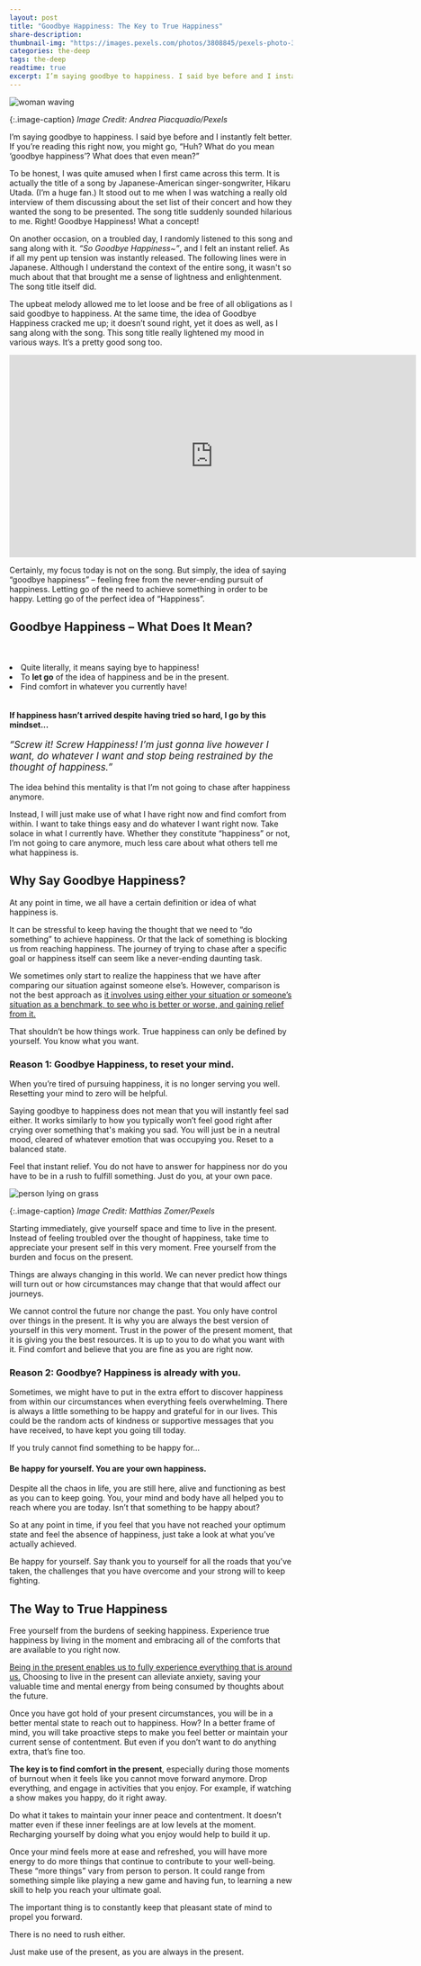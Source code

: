 ```yaml
---
layout: post
title: "Goodbye Happiness: The Key to True Happiness"
share-description: 
thumbnail-img: "https://images.pexels.com/photos/3808845/pexels-photo-3808845.jpeg"
categories: the-deep
tags: the-deep
readtime: true
excerpt: I’m saying goodbye to happiness. I said bye before and I instantly felt better. If you’re reading this right now, you might go, “Huh? What do you mean ‘goodbye happiness’? What does that even mean?” To be honest, I was quite amused when I first came across this term. It is actually
---
```


![woman waving](https://images.pexels.com/photos/3808845/pexels-photo-3808845.jpeg)

{:.image-caption}
*Image Credit: Andrea Piacquadio/Pexels*

I’m saying goodbye to happiness. I said bye before and I instantly felt better. If you’re reading this right now, you might go, “Huh? What do you mean ‘goodbye happiness’? What does that even mean?”

To be honest, I was quite amused when I first came across this term. It is actually the title of a song by Japanese-American singer-songwriter, Hikaru Utada. (I’m a huge fan.) It stood out to me when I was watching a really old interview of them discussing about the set list of their concert and how they wanted the song to be presented. The song title suddenly sounded hilarious to me. Right! Goodbye Happiness! What a concept!

On another occasion, on a troubled day, I randomly listened to this song and sang along with it. *“So Goodbye Happiness~”*, and I felt an instant relief. As if all my pent up tension was instantly released. The following lines were in Japanese. Although I understand the context of the entire song, it wasn't so much about that that brought me a sense of lightness and enlightenment. The song title itself did.

The upbeat melody allowed me to let loose and be free of all obligations as I said goodbye to happiness. At the same time, the idea of Goodbye Happiness cracked me up; it doesn’t sound right, yet it does as well, as I sang along with the song. This song title really lightened my mood in various ways. It’s a pretty good song too. 

<iframe width="723" height="360" src="https://www.youtube.com/embed/rUhhPZtYl7Y" title="宇多田ヒカル - Goodbye Happiness" frameborder="0" allow="accelerometer; autoplay; clipboard-write; encrypted-media; gyroscope; picture-in-picture; web-share" allowfullscreen></iframe>

Certainly, my focus today is not on the song. But simply, the idea of saying “goodbye happiness” – feeling free from the never-ending pursuit of happiness. Letting go of the need to achieve something in order to be happy. Letting go of the perfect idea of “Happiness”.

## Goodbye Happiness – What Does It Mean?

<div style="padding-top: 33px;padding-bottom:15px;">
<li>Quite literally, it means saying bye to happiness!</li>
<li>To <b>let go</b> of the idea of happiness and be in the present.</li>
<li>Find comfort in whatever you currently have!</li>
</div>

#### If happiness hasn’t arrived despite having tried so hard, I go by this mindset...
<p style="margin-top: -2px; font-size:17px;"><i>“Screw it! Screw Happiness! I’m just gonna live however I want, do whatever I want and stop being restrained by the thought of happiness.”</i></p>

The idea behind this mentality is that I’m not going to chase after happiness anymore. 

Instead, I will just make use of what I have right now and find comfort from within. I want to take things easy and do whatever I want right now. Take solace in what I currently have. Whether they constitute “happiness” or not, I’m not going to care anymore, much less care about what others tell me what happiness is.

## Why Say Goodbye Happiness?

At any point in time, we all have a certain definition or idea of what happiness is.

It can be stressful to keep having the thought that we need to “do something” to achieve happiness. Or that the lack of something is blocking us from reaching happiness. The journey of trying to chase after a specific goal or happiness itself can seem like a never-ending daunting task.

We sometimes only start to realize the happiness that we have after comparing our situation against someone else’s. However, comparison is not the best approach as [it involves using either your situation or someone’s situation as a benchmark, to see who is better or worse, and gaining relief from it.](https://sliceofpower.com/2023-03-16-how-comparing-can-make-you-miserable/) 

That shouldn’t be how things work. True happiness can only be defined by yourself. You know what you want.

### Reason 1: Goodbye Happiness, to reset your mind.

When you’re tired of pursuing happiness, it is no longer serving you well. Resetting your mind to zero will be helpful.

Saying goodbye to happiness does not mean that you will instantly feel sad either. It works similarly to how you typically won’t feel good right after crying over something that's making you sad. You will just be in a neutral mood, cleared of whatever emotion that was occupying you. Reset to a balanced state.

Feel that instant relief. You do not have to answer for happiness nor do you have to be in a rush to fulfill something. Just do you, at your own pace.

![person lying on grass](https://images.pexels.com/photos/90440/pexels-photo-90440.jpeg)

{:.image-caption}
*Image Credit: Matthias Zomer/Pexels*

Starting immediately, give yourself space and time to live in the present. Instead of feeling troubled over the thought of happiness, take time to appreciate your present self in this very moment. Free yourself from the burden and focus on the present.

Things are always changing in this world. We can never predict how things will turn out or how circumstances may change that that would affect our journeys.

We cannot control the future nor change the past. You only have control over things in the present. It is why you are always the best version of yourself in this very moment. Trust in the power of the present moment, that it is giving you the best resources. It is up to you to do what you want with it. Find comfort and believe that you are fine as you are right now.

### Reason 2: Goodbye? Happiness is already with you.

Sometimes, we might have to put in the extra effort to discover happiness from within our circumstances when everything feels overwhelming. There is always a little something to be happy and grateful for in our lives. This could be the random acts of kindness or supportive messages that you have received, to have kept you going till today. 

If you truly cannot find something to be happy for…

#### Be happy for yourself. You are your own happiness.

Despite all the chaos in life, you are still here, alive and functioning as best as you can to keep going. You, your mind and body have all helped you to reach where you are today. Isn’t that something to be happy about?

So at any point in time, if you feel that you have not reached your optimum state and feel the absence of happiness, just take a look at what you’ve actually achieved.

Be happy for yourself. Say thank you to yourself for all the roads that you’ve taken, the challenges that you have overcome and your strong will to keep fighting.

## The Way to True Happiness

Free yourself from the burdens of seeking happiness. Experience true happiness by living in the moment and embracing all of the comforts that are available to you right now.

[Being in the present enables us to fully experience everything that is around us.](https://time.com/collection/guide-to-happiness/4856944/secrets-happier-life/) Choosing to live in the present can alleviate anxiety, saving your valuable time and mental energy from being consumed by thoughts about the future. 

Once you have got hold of your present circumstances, you will be in a better mental state to reach out to happiness. How? In a better frame of mind, you will take proactive steps to make you feel better or maintain your current sense of contentment. But even if you don’t want to do anything extra, that’s fine too.

**The key is to find comfort in the present**, especially during those moments of burnout when it feels like you cannot move forward anymore. Drop everything, and engage in activities that you enjoy. For example, if watching a show makes you happy, do it right away.

Do what it takes to maintain your inner peace and contentment. It doesn’t matter even if these inner feelings are at low levels at the moment. Recharging yourself by doing what you enjoy would help to build it up.

Once your mind feels more at ease and refreshed, you will have more energy to do more things that continue to contribute to your well-being. These “more things” vary from person to person. It could range from something simple like playing a new game and having fun, to learning a new skill to help you reach your ultimate goal. 

The important thing is to constantly keep that pleasant state of mind to propel you forward. 

There is no need to rush either. 

Just make use of the present, as you are always in the present.
